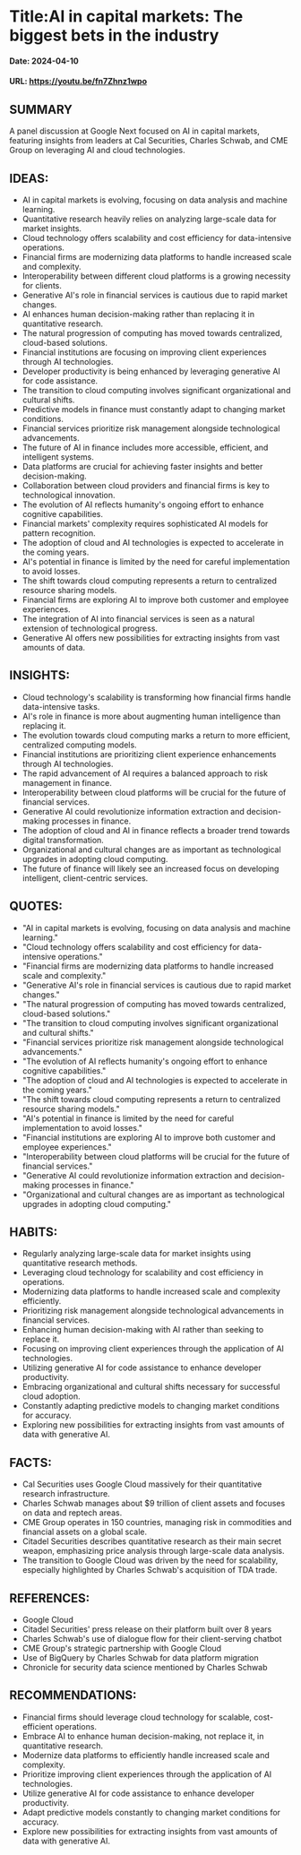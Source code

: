 # Title:AI in capital markets: The biggest bets in the industry
#### Date: 2024-04-10
#### URL: https://youtu.be/fn7Zhnz1wpo



## SUMMARY

A panel discussion at Google Next focused on AI in capital markets, featuring insights from leaders at Cal Securities, Charles Schwab, and CME Group on leveraging AI and cloud technologies.

## IDEAS:

- AI in capital markets is evolving, focusing on data analysis and machine learning.
- Quantitative research heavily relies on analyzing large-scale data for market insights.
- Cloud technology offers scalability and cost efficiency for data-intensive operations.
- Financial firms are modernizing data platforms to handle increased scale and complexity.
- Interoperability between different cloud platforms is a growing necessity for clients.
- Generative AI's role in financial services is cautious due to rapid market changes.
- AI enhances human decision-making rather than replacing it in quantitative research.
- The natural progression of computing has moved towards centralized, cloud-based solutions.
- Financial institutions are focusing on improving client experiences through AI technologies.
- Developer productivity is being enhanced by leveraging generative AI for code assistance.
- The transition to cloud computing involves significant organizational and cultural shifts.
- Predictive models in finance must constantly adapt to changing market conditions.
- Financial services prioritize risk management alongside technological advancements.
- The future of AI in finance includes more accessible, efficient, and intelligent systems.
- Data platforms are crucial for achieving faster insights and better decision-making.
- Collaboration between cloud providers and financial firms is key to technological innovation.
- The evolution of AI reflects humanity's ongoing effort to enhance cognitive capabilities.
- Financial markets' complexity requires sophisticated AI models for pattern recognition.
- The adoption of cloud and AI technologies is expected to accelerate in the coming years.
- AI's potential in finance is limited by the need for careful implementation to avoid losses.
- The shift towards cloud computing represents a return to centralized resource sharing models.
- Financial firms are exploring AI to improve both customer and employee experiences.
- The integration of AI into financial services is seen as a natural extension of technological progress.
- Generative AI offers new possibilities for extracting insights from vast amounts of data.

## INSIGHTS:

- Cloud technology's scalability is transforming how financial firms handle data-intensive tasks.
- AI's role in finance is more about augmenting human intelligence than replacing it.
- The evolution towards cloud computing marks a return to more efficient, centralized computing models.
- Financial institutions are prioritizing client experience enhancements through AI technologies.
- The rapid advancement of AI requires a balanced approach to risk management in finance.
- Interoperability between cloud platforms will be crucial for the future of financial services.
- Generative AI could revolutionize information extraction and decision-making processes in finance.
- The adoption of cloud and AI in finance reflects a broader trend towards digital transformation.
- Organizational and cultural changes are as important as technological upgrades in adopting cloud computing.
- The future of finance will likely see an increased focus on developing intelligent, client-centric services.

## QUOTES:

- "AI in capital markets is evolving, focusing on data analysis and machine learning."
- "Cloud technology offers scalability and cost efficiency for data-intensive operations."
- "Financial firms are modernizing data platforms to handle increased scale and complexity."
- "Generative AI's role in financial services is cautious due to rapid market changes."
- "The natural progression of computing has moved towards centralized, cloud-based solutions."
- "The transition to cloud computing involves significant organizational and cultural shifts."
- "Financial services prioritize risk management alongside technological advancements."
- "The evolution of AI reflects humanity's ongoing effort to enhance cognitive capabilities."
- "The adoption of cloud and AI technologies is expected to accelerate in the coming years."
- "The shift towards cloud computing represents a return to centralized resource sharing models."
- "AI's potential in finance is limited by the need for careful implementation to avoid losses."
- "Financial institutions are exploring AI to improve both customer and employee experiences."
- "Interoperability between cloud platforms will be crucial for the future of financial services."
- "Generative AI could revolutionize information extraction and decision-making processes in finance."
- "Organizational and cultural changes are as important as technological upgrades in adopting cloud computing."

## HABITS:

- Regularly analyzing large-scale data for market insights using quantitative research methods.
- Leveraging cloud technology for scalability and cost efficiency in operations.
- Modernizing data platforms to handle increased scale and complexity efficiently.
- Prioritizing risk management alongside technological advancements in financial services.
- Enhancing human decision-making with AI rather than seeking to replace it.
- Focusing on improving client experiences through the application of AI technologies.
- Utilizing generative AI for code assistance to enhance developer productivity.
- Embracing organizational and cultural shifts necessary for successful cloud adoption.
- Constantly adapting predictive models to changing market conditions for accuracy.
- Exploring new possibilities for extracting insights from vast amounts of data with generative AI.

## FACTS:

- Cal Securities uses Google Cloud massively for their quantitative research infrastructure.
- Charles Schwab manages about $9 trillion of client assets and focuses on data and reptech areas.
- CME Group operates in 150 countries, managing risk in commodities and financial assets on a global scale.
- Citadel Securities describes quantitative research as their main secret weapon, emphasizing price analysis through large-scale data analysis.
- The transition to Google Cloud was driven by the need for scalability, especially highlighted by Charles Schwab's acquisition of TDA trade.

## REFERENCES:

- Google Cloud
- Citadel Securities' press release on their platform built over 8 years
- Charles Schwab's use of dialogue flow for their client-serving chatbot
- CME Group's strategic partnership with Google Cloud
- Use of BigQuery by Charles Schwab for data platform migration
- Chronicle for security data science mentioned by Charles Schwab

## RECOMMENDATIONS:

- Financial firms should leverage cloud technology for scalable, cost-efficient operations.
- Embrace AI to enhance human decision-making, not replace it, in quantitative research.
- Modernize data platforms to efficiently handle increased scale and complexity.
- Prioritize improving client experiences through the application of AI technologies.
- Utilize generative AI for code assistance to enhance developer productivity.
- Adapt predictive models constantly to changing market conditions for accuracy.
- Explore new possibilities for extracting insights from vast amounts of data with generative AI.
